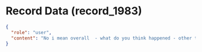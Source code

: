 # Record Data (record_1983)

```json
{
  "role": "user",
  "content": "No i mean overall  - what do you think happened - other than his firing. "
}
```
